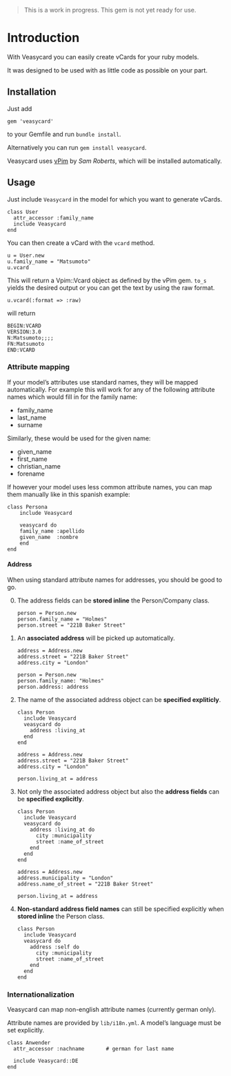 > This is a work in progress. This gem is not yet ready for use.


# Introduction

With Veasycard you can easily create vCards for your ruby models.

It was designed to be used with as little code as possible on your part.

## Installation

Just add

    gem 'veasycard'

to your Gemfile and run `bundle install`.

Alternatively you can run `gem install veasycard`.


Veasycard uses [vPim](https://github.com/sam-github/vpim) by _Sam Roberts_, which will be installed automatically.


## Usage

Just include `Veasycard` in the model for which you want to generate vCards.

    class User
      attr_accessor :family_name
      include Veasycard
    end

You can then create a vCard with the `vcard` method.

    u = User.new
    u.family_name = "Matsumoto"
    u.vcard

This will return a Vpim::Vcard object as defined by the vPim gem. `to_s` yields the desired output or you can get the text by using the raw format.

    u.vcard(:format => :raw)

will return

    BEGIN:VCARD
    VERSION:3.0
    N:Matsumoto;;;;
    FN:Matsumoto
    END:VCARD


### Attribute mapping

If your model’s attributes use standard names, they will be mapped automatically.
For example this will work for any of the following attribute names which would fill in for the family name:

- family_name
- last_name
- surname

Similarly, these would be used for the given name:

- given_name
- first_name
- christian_name
- forename

If however your model uses less common attribute names, you can map them manually like in this spanish example:

```{ruby}
class Persona
    include Veasycard

    veasycard do
    family_name :apellido
    given_name  :nombre
    end
end
```

#### Address

When using standard attribute names for addresses, you should be good to go.

0. The address fields can be **stored inline** the Person/Company class.

    ```{ruby}
    person = Person.new
    person.family_name = "Holmes"
    person.street = "221B Baker Street"
    ```

0. An **associated address** will be picked up automatically.

    ```{ruby}
    address = Address.new
    address.street = "221B Baker Street"
    address.city = "London"

    person = Person.new
    person.family_name: "Holmes"
    person.address: address
    ```

0. The name of the associated address object can be **specified expliticly**.

    ```{ruby}
    class Person
      include Veasycard
      veasycard do
        address :living_at
      end
    end

    address = Address.new
    address.street = "221B Baker Street"
    address.city = "London"

	person.living_at = address
    ```

0. Not only the associated address object but also the **address fields** can be **specified explicitly**.

    ```{ruby}
    class Person
      include Veasycard
      veasycard do
        address :living_at do
          city :municipality
          street :name_of_street
        end
      end
    end

	address = Address.new
	address.municipality = "London"
	address.name_of_street = "221B Baker Street"

	person.living_at = address
    ```

0. **Non-standard address field names** can still be specified explicitly when **stored inline** the Person class.

    ```{ruby}
    class Person
      include Veasycard
      veasycard do
        address :self do
          city :municipality
          street :name_of_street
		end
      end
    end
    ```


### Internationalization

Veasycard can map non-english attribute names (currently german only).

Attribute names are provided by `lib/i18n.yml`. A model’s language must be set explicitly.

    class Anwender
      attr_accessor :nachname 		# german for last name

      include Veasycard::DE
    end
